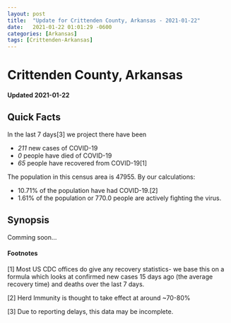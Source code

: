 ```yaml
---
layout: post
title:  "Update for Crittenden County, Arkansas - 2021-01-22"
date:   2021-01-22 01:01:29 -0600
categories: [Arkansas]
tags: [Crittenden-Arkansas]
---
```


# Crittenden County, Arkansas
#### Updated 2021-01-22

## Quick Facts

In the last 7 days[3] we project there have been
- *211* new cases of COVID-19
- *0* people have died of COVID-19
- *65* people have recovered from COVID-19[1]

The population in this census area is 47955. By our calculations:
- 10.71% of the population have had COVID-19.[2]
- 1.61% of the population or 770.0 people are actively fighting the virus.

## Synopsis

Comming soon...


#### Footnotes

[1] Most US CDC offices do give any recovery statistics- we base this on a formula which looks at confirmed new cases
15 days ago (the average recovery time) and deaths over the last 7 days.

[2] Herd Immunity is thought to take effect at around ~70-80%

[3] Due to reporting delays, this data may be incomplete.
 
    